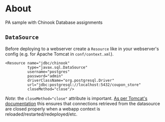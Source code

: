 # About

PA sample with Chinook Database assignments

## `DataSource`

Before deploying to a webserver create a `Resource` like in your webserver's config (e.g. for Apache Tomcat in `conf/context.xml`).

```
<Resource name="jdbc/chinook"
          type="javax.sql.DataSource"
          username="postgres"
          password="admin"
          driverClassName="org.postgresql.Driver"
          url="jdbc:postgresql://localhost:5432/coupon_store"
          closeMethod="close"/>
```

*Note*: the `closeMethod="close"` attribute is important. [As per Tomcat's documentation][1] this ensures that connections retrieved from the datasource are closed properly when a webapp context is reloaded/restarted/redeployed/etc.

[1]: https://tomcat.apache.org/tomcat-9.0-doc/config/context.html#Resource_Definitions
